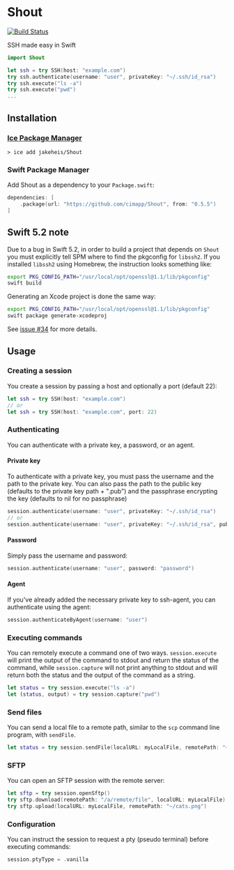 # Shout

[![Build Status](https://github.com/jakeheis/Shout/workflows/Test/badge.svg)](https://github.com/jakeheis/Shout/actions)

SSH made easy in Swift

```swift
import Shout

let ssh = try SSH(host: "example.com")
try ssh.authenticate(username: "user", privateKey: "~/.ssh/id_rsa")
try ssh.execute("ls -a")
try ssh.execute("pwd")
...
```

## Installation
### [Ice Package Manager](https://github.com/jakeheis/Ice)
```shell
> ice add jakeheis/Shout
```
### Swift Package Manager
Add Shout as a dependency to your `Package.swift`:

```swift
dependencies: [
    .package(url: "https://github.com/cimapp/Shout", from: "0.5.5")
]
```

## Swift 5.2 note

Due to a bug in Swift 5.2, in order to build a project that depends on `Shout` you must explicitly tell SPM where to find the pkgconfig for `libssh2`. If you installed `libssh2` using Homebrew, the instruction looks something like:

```bash
export PKG_CONFIG_PATH="/usr/local/opt/openssl@1.1/lib/pkgconfig"
swift build
```

Generating an Xcode project is done the same way:

```bash
export PKG_CONFIG_PATH="/usr/local/opt/openssl@1.1/lib/pkgconfig"
swift package generate-xcodeproj
```

See [issue #34](https://github.com/jakeheis/Shout/issues/34) for more details.

## Usage

### Creating a session
You create a session by passing a host and optionally a port (default 22):
```swift
let ssh = try SSH(host: "example.com")
// or
let ssh = try SSH(host: "example.com", port: 22)
```

### Authenticating

You can authenticate with a private key, a password, or an agent.

#### Private key

To authenticate with a private key, you must pass the username and the path to the private key. You can also pass the path to the public key (defaults to the private key path + ".pub") and the passphrase encrypting the key (defaults to nil for no passphrase)

```swift
session.authenticate(username: "user", privateKey: "~/.ssh/id_rsa")
// or
session.authenticate(username: "user", privateKey: "~/.ssh/id_rsa", publicKey: "~/.ssh/id_rsa.pub", passphrase: "passphrase")
```

#### Password
Simply pass the username and password:
```swift
session.authenticate(username: "user", password: "password")
```

#### Agent
If you've already added the necessary private key to ssh-agent, you can authenticate using the agent:
```swift
session.authenticateByAgent(username: "user")
```

### Executing commands

You can remotely execute a command one of two ways. `session.execute` will print the output of the command to stdout and return the status of the command, while `session.capture` will not print anything to stdout and will return both the status and the output of the command as a string.
```swift
let status = try session.execute("ls -a")
let (status, output) = try session.capture("pwd")
```

### Send files

You can send a local file to a remote path, similar to the `scp` command line program, with `sendFile`.
```swift
let status = try session.sendFile(localURL: myLocalFile, remotePath: "~/cats.png")
```

### SFTP

You can open an SFTP session with the remote server:

```swift
let sftp = try session.openSftp()
try sftp.download(remotePath: "/a/remote/file", localURL: myLocalFile)
try sftp.upload(localURL: myLocalFile, remotePath: "~/cats.png")
```

### Configuration

You can instruct the session to request a pty (pseudo terminal) before executing commands:
```swift
session.ptyType = .vanilla
```
